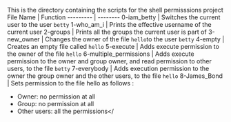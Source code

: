 This is the directory containing the scripts for the shell permisssions project
File Name | Function
--------- | --------
0-iam_betty | Switches the current user to the user `betty`
1-who_am_i | Prints the effective username of the current user
2-groups | Prints all the groups the current user is part of 
3-new_owner | Changes the owner of the file `hello`to the user `betty`
4-empty | Creates an empty file called `hello`
5-execute | Adds execute permission to the owner of the file `hello`
6-multiple_permissions | Adds execute permission to the owner and group owner, and read permission to other users, to the file `betty` 
7-everybody | Adds execution permission to the owner the group owner and the other users, to the file `hello`
8-James_Bond | Sets permission to the file hello as follows : <ul><li>Owner: no permission at all</li><li>Group: no permission at all</li><li>Other users: all the permissions</
